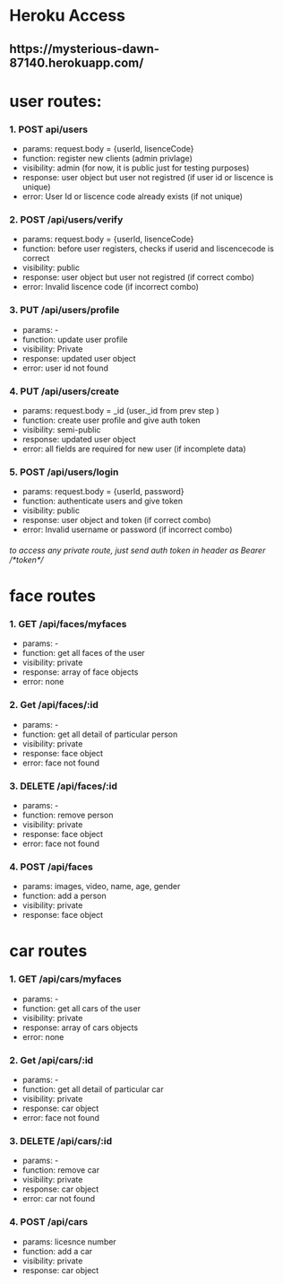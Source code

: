 <h1>Heroku Access</h1>
<h2>https://mysterious-dawn-87140.herokuapp.com/</h2>

<h1>
user routes:
</h1>
<h3>
1. POST api/users
</h3>
<ul>
   <li> params: request.body = {userId, lisenceCode} </li>
   <li> function: register new clients (admin privlage) </li>
   <li> visibility: admin (for now, it is public just for testing purposes)</li>
   <li> response: user object but user not registred (if user id or liscence is unique) </li>
   <li> error: User Id or liscence code already exists (if not unique) </li>
</ul>
<h3>
2. POST /api/users/verify
</h3>
<ul>
   <li> params: request.body = {userId, lisenceCode} </li>
   <li> function: before user registers, checks if userid and liscencecode is correct </li>
   <li> visibility: public </li>
   <li> response: user object but user not registred (if correct combo) </li>
   <li> error: Invalid liscence code (if incorrect combo) </li>
</ul>
<h3>
3. PUT /api/users/profile
</h3>
<ul>
   <li> params: - </li>
   <li> function: update user profile </li>
   <li> visibility: Private </li>
   <li> response: updated user object </li>
   <li> error: user id not found </li>
</ul>
<h3>
4. PUT /api/users/create
</h3>
<ul>
   <li> params: request.body = _id (user._id from prev step ) </li>
   <li> function: create user profile and give auth token </li>
   <li> visibility: semi-public </li>
   <li> response: updated user object </li>
   <li> error: all fields are required for new user (if incomplete data) </li>
</ul>
<h3>
5. POST /api/users/login
</h3>
<ul>
   <li> params: request.body = {userId, password} </li>
   <li> function: authenticate users and give token </li>
   <li> visibility: public </li>
   <li> response: user object and token (if correct combo) </li>
   <li> error: Invalid username or password (if incorrect combo) </li>
</ul>

<h6> to access any private route, just send auth token in header as Bearer /*token*/ </h6>

<h1>
   face routes
</h1>

<h3>
1. GET /api/faces/myfaces
</h3>
<ul>
   <li> params: - </li>
   <li> function: get all faces of the user </li>
   <li> visibility: private </li>
   <li> response: array of face objects </li>
   <li> error: none </li>
</ul>
<h3>
2. Get /api/faces/:id
</h3>
<ul>
   <li> params: - </li>
   <li> function: get all detail of particular person </li>
   <li> visibility: private </li>
   <li> response: face object </li>
   <li> error: face not found </li>
</ul>
<h3>
3. DELETE /api/faces/:id
</h3>
<ul>
   <li> params: - </li>
   <li> function: remove person </li>
   <li> visibility: private </li>
   <li> response: face object </li>
   <li> error: face not found </li>
</ul>
<h3>
4. POST /api/faces
</h3>
<ul>
   <li> params: images, video, name, age, gender </li>
   <li> function: add a person </li>
   <li> visibility: private </li>
   <li> response: face object </li>
</ul>

<h1>
   car routes
</h1>

<h3>
1. GET /api/cars/myfaces
</h3>
<ul>
   <li> params: - </li>
   <li> function: get all cars of the user </li>
   <li> visibility: private </li>
   <li> response: array of cars objects </li>
   <li> error: none </li>
</ul>
<h3>
2. Get /api/cars/:id
</h3>
<ul>
   <li> params: - </li>
   <li> function: get all detail of particular car </li>
   <li> visibility: private </li>
   <li> response: car object </li>
   <li> error: face not found </li>
</ul>
<h3>
3. DELETE /api/cars/:id
</h3>
<ul>
   <li> params: - </li>
   <li> function: remove car </li>
   <li> visibility: private </li>
   <li> response: car object </li>
   <li> error: car not found </li>
</ul>
<h3>
4. POST /api/cars
</h3>
<ul>
   <li> params: licesnce number </li>
   <li> function: add a car </li>
   <li> visibility: private </li>
   <li> response: car object </li>
</ul>
